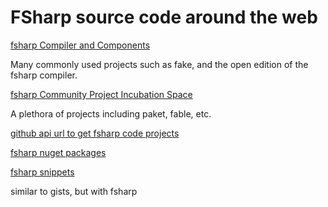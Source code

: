 # FSharp source code around the web

[fsharp Compiler and Components](https://github.com/fsharp)

Many commonly used projects such as fake, and the open edition of the fsharp compiler.

[fsharp Community Project Incubation Space](https://github.com/fsprojects)

A plethora of projects including paket, fable, etc.

[github api url to get fsharp code projects](https://api.github.com/legacy/repos/search/language:fsharp)

[fsharp nuget packages](https://www.nuget.org/packages?q=f%23)

[fsharp snippets](http://fssnip.net)

similar to gists, but with fsharp


